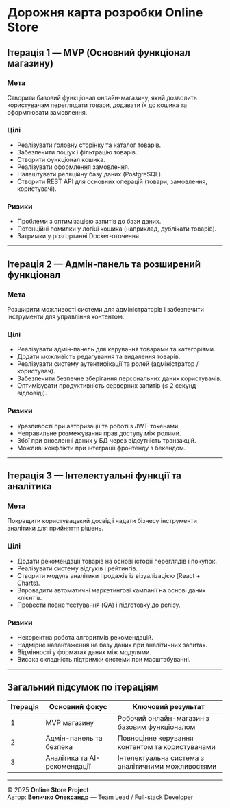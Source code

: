 #  Дорожня карта розробки Online Store

## Ітерація 1 — MVP (Основний функціонал магазину)

### Мета
Створити базовий функціонал онлайн-магазину, який дозволить користувачам переглядати товари, додавати їх до кошика та оформлювати замовлення.

### Цілі
- Реалізувати головну сторінку та каталог товарів.
- Забезпечити пошук і фільтрацію товарів.
- Створити функціонал кошика.
- Реалізувати оформлення замовлення.
- Налаштувати реляційну базу даних (PostgreSQL).
- Створити REST API для основних операцій (товари, замовлення, користувачі).

### Ризики
- Проблеми з оптимізацією запитів до бази даних.
- Потенційні помилки у логіці кошика (наприклад, дублікати товарів).
- Затримки у розгортанні Docker-оточення.

---

## Ітерація 2 — Адмін-панель та розширений функціонал

### Мета
Розширити можливості системи для адміністраторів і забезпечити інструменти для управління контентом.

### Цілі
- Реалізувати адмін-панель для керування товарами та категоріями.
- Додати можливість редагування та видалення товарів.
- Реалізувати систему аутентифікації та ролей (адміністратор / користувач).
- Забезпечити безпечне зберігання персональних даних користувачів.
- Оптимізувати продуктивність серверних запитів (≤ 2 секунд відповіді).

### Ризики
- Уразливості при авторизації та роботі з JWT-токенами.
- Неправильне розмежування прав доступу між ролями.
- Збої при оновленні даних у БД через відсутність транзакцій.
- Можливі конфлікти при інтеграції фронтенду з бекендом.

---

## Ітерація 3 — Інтелектуальні функції та аналітика

### Мета
Покращити користувацький досвід і надати бізнесу інструменти аналітики для прийняття рішень.

### Цілі
- Додати рекомендації товарів на основі історії переглядів і покупок.
- Реалізувати систему відгуків і рейтингів.
- Створити модуль аналітики продажів із візуалізацією (React + Charts).
- Впровадити автоматичні маркетингові кампанії на основі даних клієнтів.
- Провести повне тестування (QA) і підготовку до релізу.

### Ризики
- Некоректна робота алгоритмів рекомендацій.
- Надмірне навантаження на базу даних при аналітичних запитах.
- Відмінності у форматах даних між модулями.
- Висока складність підтримки системи при масштабуванні.

---

## Загальний підсумок по ітераціям
| Ітерація | Основний фокус | Ключовий результат |
|-----------|----------------|--------------------|
| 1 | MVP магазину | Робочий онлайн-магазин з базовим функціоналом |
| 2 | Адмін-панель та безпека | Повноцінне керування контентом та користувачами |
| 3 | Аналітика та AI-рекомендації | Інтелектуальна система з аналітичними можливостями |

---

© 2025 **Online Store Project**  
Автор: **Величко Олександр** — Team Lead / Full-stack Developer
